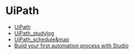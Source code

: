 
# UiPath

* [UiPath](/UiPath/UiPath)
* [UiPath_studylog](/UiPath/UiPath_studylog)
* [UiPath_schedule&map](/UiPath/UP_schedule&map)
* [Build your first automation process with Studio](/UiPath/Build%20your%20first%20automation%20process%20with%20Studio)